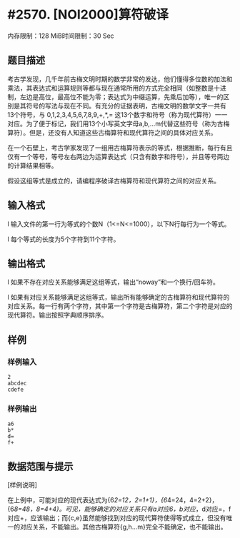 # #2570. [NOI2000]算符破译

内存限制：128 MiB时间限制：30 Sec

## 题目描述

考古学发现，几千年前古梅文明时期的数学非常的发达，他们懂得多位数的加法和乘法，其表达式和运算规则等都与现在通常所用的方式完全相同（如整数是十进制，左边是高位，最高位不能为零；表达式为中缀运算，先乘后加等），唯一的区别是其符号的写法与现在不同。有充分的证据表明，古梅文明的数学文字一共有13个符号，与 0,1,2,3,4,5,6,7,8,9,+,*,= 这13个数字和符号（称为现代算符）一一对应。为了便于标记，我们用13个小写英文字母a,b,&hellip;m代替这些符号（称为古梅算符）。但是，还没有人知道这些古梅算符和现代算符之间的具体对应关系。

在一个石壁上，考古学家发现了一组用古梅算符表示的等式，根据推断，每行有且仅有一个等号，等号左右两边为运算表达式（只含有数字和符号），并且等号两边的计算结果相等。

假设这组等式是成立的，请编程序破译古梅算符和现代算符之间的对应关系。

 

## 输入格式

l         输入文件的第一行为等式的个数N（1<=N<=1000），以下N行每行为一个等式。

l         每个等式的长度为5个字符到11个字符。

 

## 输出格式

 

l         如果不存在对应关系能够满足这组等式，输出&ldquo;noway&rdquo;和一个换行/回车符。

l         如果有对应关系能够满足这组等式，输出所有能够确定的古梅算符和现代算符的对应关系。每一行有两个字符，其中第一个字符是古梅算符，第二个字符是对应的现代算符。输出按照字典顺序排序。

 

## 样例

### 样例输入

    
    2
    abcdec
    cdefe
    
    

### 样例输出

    
    a6
    b*
    d=
    f+
    
    

## 数据范围与提示

[样例说明]

在上例中，可能对应的现代表达式为{6*2=12，2=1+1}，{6*4=24，4=2+2}，{6*8=48，8=4+4}。可见，能够确定的对应关系只有a对应6，b对应*，d对应=，f对应+，应该输出；而{c,e}虽然能够找到对应的现代算符使得等式成立，但没有唯一的对应关系，不能输出。其他古梅算符{g,h&hellip;m}完全不能确定，也不能输出。
